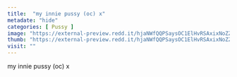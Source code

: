 ```yaml
---
title:  "my innie pussy (oc) x"
metadate: "hide"
categories: [ Pussy ]
image: "https://external-preview.redd.it/hjaNWfQQPSaysOC1ElHvRSAxixNoZZSwRDNiVfURMDw.jpg?auto=webp&s=e278080b5497b5904ab9be331bbe279d6c9666ed"
thumb: "https://external-preview.redd.it/hjaNWfQQPSaysOC1ElHvRSAxixNoZZSwRDNiVfURMDw.jpg?width=1080&crop=smart&auto=webp&s=ce8ee473d8aa1fd31ec0cace9da6f788200dc0d1"
visit: ""
---
```

my innie pussy (oc) x
